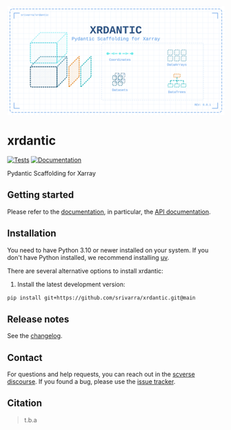 ![xrdantic logo](./logo/xrdantic-logo/dist/banner.svg)

# xrdantic

[![Tests][badge-tests]][tests]
[![Documentation][badge-docs]][documentation]

[badge-tests]: https://img.shields.io/github/actions/workflow/status/srivarra/xrdantic/test.yaml?branch=main
[badge-docs]: https://img.shields.io/readthedocs/xrdantic

Pydantic Scaffolding for Xarray

## Getting started

Please refer to the [documentation][],
in particular, the [API documentation][].

## Installation

You need to have Python 3.10 or newer installed on your system.
If you don't have Python installed, we recommend installing [uv][].

There are several alternative options to install xrdantic:

<!--
1) Install the latest release of `xrdantic` from [PyPI][]:

```bash
pip install xrdantic
```
-->

1. Install the latest development version:

```bash
pip install git+https://github.com/srivarra/xrdantic.git@main
```

## Release notes

See the [changelog][].

## Contact

For questions and help requests, you can reach out in the [scverse discourse][].
If you found a bug, please use the [issue tracker][].

## Citation

> t.b.a

[uv]: https://github.com/astral-sh/uv
[scverse discourse]: https://discourse.scverse.org/
[issue tracker]: https://github.com/srivarra/xrdantic/issues
[tests]: https://github.com/srivarra/xrdantic/actions/workflows/test.yaml
[documentation]: https://xrdantic.readthedocs.io
[changelog]: https://xrdantic.readthedocs.io/en/latest/changelog.html
[api documentation]: https://xrdantic.readthedocs.io/en/latest/api.html
[pypi]: https://pypi.org/project/xrdantic
